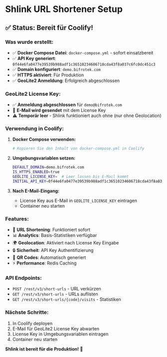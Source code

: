 # Shlink URL Shortener Setup

## ✅ **Status: Bereit für Coolify!**

### **Was wurde erstellt:**
- ✅ **Docker Compose Datei**: `docker-compose.yml` - sofort einsatzbereit
- ✅ **API Key generiert**: `0f44e6fa0477e39539b988adf1c36510234606718cda43f8a037c6fc0dc451c3`
- ✅ **Domain konfiguriert**: `demo.bifrotek.com`
- ✅ **HTTPS aktiviert**: Für Produktion
- ✅ **GeoLite2 Anmeldung**: Erfolgreich abgeschlossen

### **GeoLite2 License Key:**
- ✅ **Anmeldung abgeschlossen** für `demo@bifrotek.com`
- 📧 **E-Mail wird gesendet** mit dem License Key
- ⚠️ **Temporär leer** - Shlink funktioniert auch ohne (nur ohne Geolocation)

### **Verwendung in Coolify:**

1. **Docker Compose verwenden:**
   ```yaml
   # Kopieren Sie den Inhalt von docker-compose.yml in Coolify
   ```

2. **Umgebungsvariablen setzen:**
   ```bash
   DEFAULT_DOMAIN=demo.bifrotek.com
   IS_HTTPS_ENABLED=true
   GEOLITE_LICENSE_KEY=  # Leer lassen bis E-Mail kommt
   INITIAL_API_KEY=0f44e6fa0477e39539b988adf1c36510234606718cda43f8a037c6fc0dc451c3
   ```

3. **Nach E-Mail-Eingang:**
   - License Key aus E-Mail in `GEOLITE_LICENSE_KEY` eintragen
   - Container neu starten

### **Features:**
- 🔗 **URL Shortening**: Funktioniert sofort
- 📊 **Analytics**: Basis-Statistiken verfügbar
- 🌍 **Geolocation**: Aktiviert nach License Key Eingabe
- 🔒 **Sicherheit**: API Key Authentifizierung
- 📱 **QR Codes**: Automatisch generiert
- ⚡ **Performance**: Redis Caching

### **API Endpoints:**
- `POST /rest/v3/short-urls` - URL verkürzen
- `GET /rest/v3/short-urls` - URLs auflisten
- `GET /rest/v3/short-urls/{code}/visits` - Statistiken

### **Nächste Schritte:**
1. In Coolify deployen
2. E-Mail für GeoLite2 License Key abwarten
3. License Key in Umgebungsvariablen eintragen
4. Container neu starten

**Shlink ist bereit für die Produktion!** 🚀
